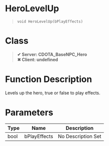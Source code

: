 # HeroLevelUp
> `void HeroLevelUp(bPlayEffects)`
# Class
> __✔ Server: CDOTA_BaseNPC_Hero__  
> __✖ Client: undefined__  
# Function Description
Levels up the hero, true or false to play effects.
# Parameters
Type|Name|Description
--|--|--
bool|bPlayEffects|No Description Set
